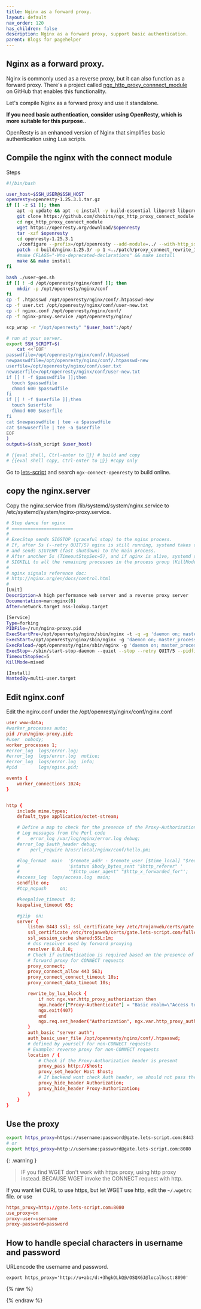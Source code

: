 ```yaml
---
title: Nginx as a forward proxy.
layout: default
nav_order: 120
has_children: false
description: Nginx as a forward proxy, support basic authentication.
parent: Blogs for pagehelper
---
```


## Nginx as a forward proxy.

Nginx is commonly used as a reverse proxy, but it can also function as a forward proxy. There's a project called [ngx_http_proxy_connnect_module](https://github.com/chobits/ngx_http_proxy_connect_module) on GitHub that enables this functionality.

Let's compile Nginx as a forward proxy and use it standalone.

**If you need basic authentication, consider using OpenResty, which is more suitable for this purpose.**.

OpenResty is an enhanced version of Nginx that simplifies basic authentication using Lua scripts.

## Compile the nginx with the connect module

Steps
```bash
#!/bin/bash

user_host=$SSH_USER@$SSH_HOST
openresty=openresty-1.25.3.1.tar.gz
if [[ -z $1 ]]; then
	apt -q update && apt -q install -y build-essential libpcre3 libpcre3-dev libzip-dev libssl-dev apache2-utils
	git clone https://github.com/chobits/ngx_http_proxy_connect_module.git
	cd ngx_http_proxy_connect_module
	wget https://openresty.org/download/$openresty
	tar -xzf $openresty
	cd openresty-1.25.3.1
	./configure --prefix=/opt/openresty --add-module=../ --with-http_ssl_module
	patch -d build/nginx-1.25.3/ -p 1 <../patch/proxy_connect_rewrite_102101.patch
	#make CFLAGS="-Wno-deprecated-declarations" && make install
	make && make install
fi

bash ./user-gen.sh
if [[ ! -d /opt/openresty/nginx/conf ]]; then
	mkdir -p /opt/openresty/nginx/conf
fi
cp -f .htpasswd /opt/openresty/nginx/conf/.htpasswd-new
cp -f user.txt /opt/openresty/nginx/conf/user-new.txt
cp -f nginx.conf /opt/openresty/nginx/conf/
cp -f nginx-proxy.service /opt/openresty/nginx/

scp_wrap -r "/opt/openresty" "$user_host":/opt/

# run at your server.
export SSH_SCRIPT=$(
	cat <<'EOF'
passwdfile=/opt/openresty/nginx/conf/.htpasswd
newpasswdfile=/opt/openresty/nginx/conf/.htpasswd-new
userfile=/opt/openresty/nginx/conf/user.txt
newuserfile=/opt/openresty/nginx/conf/user-new.txt
if [[ ! -f $passwdfile ]];then
  touch $passwdfile
  chmod 600 $passwdfile
fi
if [[ ! -f $userfile ]];then
  touch $userfile
  chmod 600 $userfile
fi
cat $newpasswdfile | tee -a $passwdfile
cat $newuserfile | tee -a $userfile
EOF
)
outputs=$(ssh_script $user_host)

# {{eval shell, Ctrl-enter to 🏃}} # build and copy
# {{eval shell copy, Ctrl-enter to 🏃}} #copy only
```

Go to [lets-script](https://lets-script.com) and search `ngx-connect-openresty` to build online.


## copy the nginx.server

Copy the nginx.service from /lib/systemd/system/nginx.service to /etc/systemd/system/nginx-proxy.service.

```sh
# Stop dance for nginx
# =======================
#
# ExecStop sends SIGSTOP (graceful stop) to the nginx process.
# If, after 5s (--retry QUIT/5) nginx is still running, systemd takes control
# and sends SIGTERM (fast shutdown) to the main process.
# After another 5s (TimeoutStopSec=5), and if nginx is alive, systemd sends
# SIGKILL to all the remaining processes in the process group (KillMode=mixed).
#
# nginx signals reference doc:
# http://nginx.org/en/docs/control.html
#
[Unit]
Description=A high performance web server and a reverse proxy server
Documentation=man:nginx(8)
After=network.target nss-lookup.target

[Service]
Type=forking
PIDFile=/run/nginx-proxy.pid
ExecStartPre=/opt/openresty/nginx/sbin/nginx -t -q -g 'daemon on; master_process on;'
ExecStart=/opt/openresty/nginx/sbin/nginx -g 'daemon on; master_process on;'
ExecReload=/opt/openresty/nginx/sbin/nginx -g 'daemon on; master_process on;' -s reload
ExecStop=-/sbin/start-stop-daemon --quiet --stop --retry QUIT/5 --pidfile /run/nginx-proxy.pid
TimeoutStopSec=5
KillMode=mixed

[Install]
WantedBy=multi-user.target
```

## Edit nginx.conf

Edit the nginx.conf under the /opt/openresty/nginx/conf/nginx.conf

```conf
user www-data;
#worker_processes auto;
pid /run/nginx-proxy.pid;
#user  nobody;
worker_processes 1;
#error_log  logs/error.log;
#error_log  logs/error.log  notice;
#error_log  logs/error.log  info;
#pid        logs/nginx.pid;

events {
    worker_connections 1024;
}


http {
    include mime.types;
    default_type application/octet-stream;

    # Define a map to check for the presence of the Proxy-Authorization header
    # Log messages from the Perl code
    #    error_log /var/log/nginx/error.log debug;
    #error_log $auth_header debug;
    #    perl_require h/usr/local/nginx/conf/hello.pm;

    #log_format  main  '$remote_addr - $remote_user [$time_local] "$request" '
    #                  '$status $body_bytes_sent "$http_referer" '
    #                  '"$http_user_agent" "$http_x_forwarded_for"';
    #access_log  logs/access.log  main;
    sendfile on;
    #tcp_nopush     on;

    #keepalive_timeout  0;
    keepalive_timeout 65;

    #gzip  on;
    server {
        listen 8443 ssl; ssl_certificate_key /etc/trojanweb/certs/gate.lets-script.com/gate.lets-script.com.key;
        ssl_certificate /etc/trojanweb/certs/gate.lets-script.com/fullchain.cer;
        ssl_session_cache shared:SSL:1m;
        # dns resolver used by forward proxying
        resolver 8.8.8.8;
        # Check if authentication is required based on the presence of the Proxy-Authorization header
        # forward proxy for CONNECT requests
        proxy_connect;
        proxy_connect_allow 443 563;
        proxy_connect_connect_timeout 10s;
        proxy_connect_data_timeout 10s;

        rewrite_by_lua_block {
            if not ngx.var.http_proxy_authorization then
            ngx.header["Proxy-Authenticate"] = "Basic realm=\"Access to internal site\""
            ngx.exit(407)
            end
            ngx.req.set_header("Authorization", ngx.var.http_proxy_authorization)
        }
        auth_basic "server auth";
        auth_basic_user_file /opt/openresty/nginx/conf/.htpasswd;
        # defined by yourself for non-CONNECT requests
        # Example: reverse proxy for non-CONNECT requests
        location / {
            # Check if the Proxy-Authorization header is present
            proxy_pass http://$host;
            proxy_set_header Host $host;
            # If backend wont check Auth header, we should not pass the user/password.
            proxy_hide_header Authorization;
            proxy_hide_header Proxy-Authorization;
        }
    }
}
```
## Use the proxy

```bash
export https_proxy=https://username:password@gate.lets-script.com:8443
# or
export https_proxy=http://username:password@gate.lets-script.com:8080
```

{: .warning }

> IF you find WGET don't work with https proxy, using http proxy instead. BECAUSE WGET invoke the CONNECT request with http.

If you want let CURL to use https, but let WGET use http, edit the `~/.wgetrc` file. or use 

```conf
https_proxy=http://gate.lets-script.com:8080
use_proxy=on
proxy-user=username
proxy-password=password
```

## How to handle special characters in username and password

URLencode the username and password.

`export https_proxy='http://u+abc/d:+3hgkOLkQ@/OSQX6J@localhost:8090'`

{% raw %}
<div class="cm-editor-wrap" x-data="{
    tpl: `+3hgkOLkQ@/OSQX6J\n{{url encode  , Ctrl-enter to 🏃}}`
}">
  <input
    type="hidden"
    name="json"
    value=""
    x-model="tpl"
    data-lang="shell"
    data-max-height="400px"
    data-min-height="100px"
    data-resizable
    data-mode="normal"
  />
</div>
{% endraw %}
